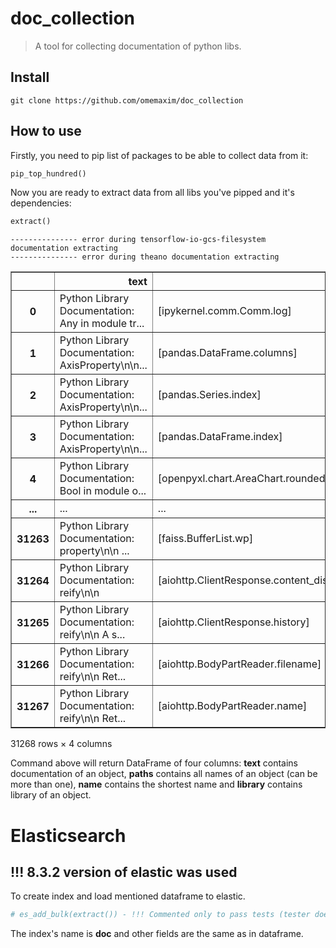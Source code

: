# doc_collection
> A tool for collecting documentation of python libs.


## Install


`git clone https://github.com/omemaxim/doc_collection`

## How to use

Firstly, you need to pip list of packages to be able to collect data from it:

```python
pip_top_hundred()
```

Now you are ready to extract data from all libs you've pipped and it's dependencies:

```python
extract()
```

    --------------- error during tensorflow-io-gcs-filesystem documentation extracting
    --------------- error during theano documentation extracting





<div>
<style scoped>
    .dataframe tbody tr th:only-of-type {
        vertical-align: middle;
    }

    .dataframe tbody tr th {
        vertical-align: top;
    }

    .dataframe thead th {
        text-align: right;
    }
</style>
<table border="1" class="dataframe">
  <thead>
    <tr style="text-align: right;">
      <th></th>
      <th>text</th>
      <th>paths</th>
      <th>library</th>
      <th>name</th>
    </tr>
  </thead>
  <tbody>
    <tr>
      <th>0</th>
      <td>Python Library Documentation: Any in module tr...</td>
      <td>[ipykernel.comm.Comm.log]</td>
      <td>ipykernel</td>
      <td>ipykernel.comm.Comm.log</td>
    </tr>
    <tr>
      <th>1</th>
      <td>Python Library Documentation: AxisProperty\n\n...</td>
      <td>[pandas.DataFrame.columns]</td>
      <td>pandas</td>
      <td>pandas.DataFrame.columns</td>
    </tr>
    <tr>
      <th>2</th>
      <td>Python Library Documentation: AxisProperty\n\n...</td>
      <td>[pandas.Series.index]</td>
      <td>pandas</td>
      <td>pandas.Series.index</td>
    </tr>
    <tr>
      <th>3</th>
      <td>Python Library Documentation: AxisProperty\n\n...</td>
      <td>[pandas.DataFrame.index]</td>
      <td>pandas</td>
      <td>pandas.DataFrame.index</td>
    </tr>
    <tr>
      <th>4</th>
      <td>Python Library Documentation: Bool in module o...</td>
      <td>[openpyxl.chart.AreaChart.roundedCorners]</td>
      <td>openpyxl</td>
      <td>openpyxl.chart.AreaChart.roundedCorners</td>
    </tr>
    <tr>
      <th>...</th>
      <td>...</td>
      <td>...</td>
      <td>...</td>
      <td>...</td>
    </tr>
    <tr>
      <th>31263</th>
      <td>Python Library Documentation: property\n\n    ...</td>
      <td>[faiss.BufferList.wp]</td>
      <td>faiss</td>
      <td>faiss.BufferList.wp</td>
    </tr>
    <tr>
      <th>31264</th>
      <td>Python Library Documentation: reify\n\n</td>
      <td>[aiohttp.ClientResponse.content_disposition]</td>
      <td>aiohttp</td>
      <td>aiohttp.ClientResponse.content_disposition</td>
    </tr>
    <tr>
      <th>31265</th>
      <td>Python Library Documentation: reify\n\n    A s...</td>
      <td>[aiohttp.ClientResponse.history]</td>
      <td>aiohttp</td>
      <td>aiohttp.ClientResponse.history</td>
    </tr>
    <tr>
      <th>31266</th>
      <td>Python Library Documentation: reify\n\n    Ret...</td>
      <td>[aiohttp.BodyPartReader.filename]</td>
      <td>aiohttp</td>
      <td>aiohttp.BodyPartReader.filename</td>
    </tr>
    <tr>
      <th>31267</th>
      <td>Python Library Documentation: reify\n\n    Ret...</td>
      <td>[aiohttp.BodyPartReader.name]</td>
      <td>aiohttp</td>
      <td>aiohttp.BodyPartReader.name</td>
    </tr>
  </tbody>
</table>
<p>31268 rows × 4 columns</p>
</div>



Command above will return DataFrame of four columns: __text__ contains documentation of an object, __paths__ contains all names of an object (can be more than one), __name__ contains the shortest name and __library__ contains library of an object.

# Elasticsearch 
## !!! 8.3.2 version of elastic was used
To create index and load mentioned dataframe to elastic. 

```python
# es_add_bulk(extract()) - !!! Commented only to pass tests (tester does not have elastic program). Don't pay attantion
```

The index's name is __doc__ and other fields are the same as in dataframe.
